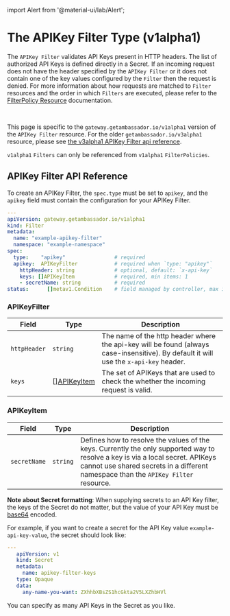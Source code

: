 
import Alert from '@material-ui/lab/Alert';

# The **APIKey Filter** Type (v1alpha1)

The `APIKey Filter` validates API Keys present in HTTP headers. The list of authorized API Keys is defined directly in a Secret.
If an incoming request does not have the header specified by the `APIKey Filter` or it does not contain one of the key values
configured by the `Filter` then the request is denied. For more information about how requests are matched to `Filter` resources and the order in which `Filters` are executed, please refer to the [FilterPolicy Resource][] documentation.

<br />

This page is specific to the `gateway.getambassador.io/v1alpha1` version of the `APIKey Filter` resource. For the older `getambassador.io/v3alpha1` resource,
please see [the v3alpha1 APIKey Filter api reference][].

<Alert severity="info">
    <code>v1alpha1</code> <code>Filters</code> can only be referenced from <code>v1alpha1</code> <code>FilterPolicies</code>.
</Alert>

## APIKey Filter API Reference

To create an APIKey Filter, the `spec.type` must be set to `apikey`, and the `apikey` field must contain the configuration for your
APIKey Filter.

```yaml
---
apiVersion: gateway.getambassador.io/v1alpha1
kind: Filter
metadata:
  name: "example-apikey-filter"
  namespace: "example-namespace"
spec:
  type:    "apikey"                # required
  apikey:  APIKeyFilter            # required when `type: "apikey"`
    httpHeader: string             # optional, default: `x-api-key`
    keys: []APIKeyItem             # required, min items: 1
    - secretName: string           # required
status:      []metav1.Condition    # field managed by controller, max items: 8
```

### APIKeyFilter

| **Field**          | **Type**            | **Description**  |
|--------------------|---------------------|------------------|
| `httpHeader`       | `string`            | The name of the http header where the api-key will be found (always case-insensitive). By default it will use the `x-api-key` header. |
| `keys`             | \[\][APIKeyItem][]        | The set of APIKeys that are used to check the whether the incoming request is valid. |

### APIKeyItem

| **Field**          | **Type**            | **Description**  |
|--------------------|---------------------|------------------|
| `secretName`       | `string`            | Defines how to resolve the values of the keys. Currently the only supported way to resolve a key is via a local secret. APIKeys cannot use shared secrets in a different namespace than the `APIKey Filter` resource. |

**Note about Secret formatting**:
When supplying secrets to an API Key filter, the keys of the Secret do not matter, but the value of your API Key must be [base64][] encoded.

For example, if you want to create a secret for the API Key value `example-api-key-value`, the secret should look like:

```yaml
---
   apiVersion: v1
   kind: Secret
   metadata:
     name: apikey-filter-keys
   type: Opaque
   data:
     any-name-you-want: ZXhhbXBsZS1hcGkta2V5LXZhbHVl
```

You can specify as many API Keys in the Secret as you like.

[APIKeyItem]: #apikeyitem
[FilterPolicy Resource]: ../filterpolicy
[base64]: https://en.wikipedia.org/wiki/Base64
[the v3alpha1 APIKey Filter api reference]: ../../../getambassador/v3alpha1/filter-apikey
